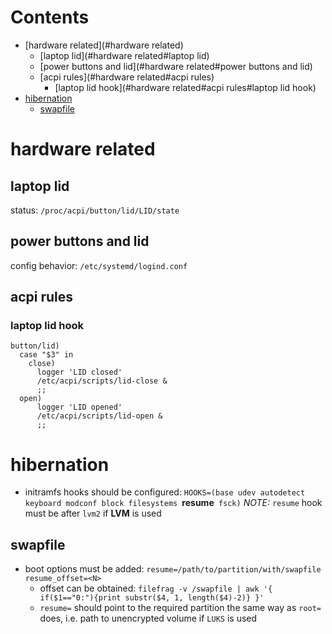 # Contents

- [hardware related](#hardware related)
    - [laptop lid](#hardware related#laptop lid)
    - [power buttons and lid](#hardware related#power buttons and lid)
    - [acpi rules](#hardware related#acpi rules)
        - [laptop lid hook](#hardware related#acpi rules#laptop lid hook)
- [hibernation](#hibernation)
    - [swapfile](#hibernation#swapfile)

# hardware related
## laptop lid
status: `/proc/acpi/button/lid/LID/state`

## power buttons and lid
config behavior: `/etc/systemd/logind.conf`

## acpi rules
### laptop lid hook
```
button/lid)
  case "$3" in
    close)
      logger 'LID closed'
      /etc/acpi/scripts/lid-close &
      ;;
  open)
      logger 'LID opened'
      /etc/acpi/scripts/lid-open &
      ;;
```

# hibernation
* initramfs hooks should be configured: `HOOKS=(base udev autodetect keyboard modconf block filesystems `**resume**` fsck)`
*NOTE:* `resume` hook must be after `lvm2` if **LVM** is used  

## swapfile
* boot options must be added: `resume=/path/to/partition/with/swapfile resume_offset=<N>`
    * offset can be obtained: `filefrag -v /swapfile | awk '{ if($1=="0:"){print substr($4, 1, length($4)-2)} }'`
    * `resume=` should point to the required partition the same way as `root=` does, i.e. path to unencrypted volume if `LUKS` is used
